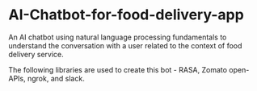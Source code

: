 # AI-Chatbot-for-food-delivery-app

An AI chatbot using natural language processing fundamentals to understand the conversation with a user related to the context of food delivery service. 

The following libraries are used to create this bot - RASA, Zomato open-APIs, ngrok, and slack.
